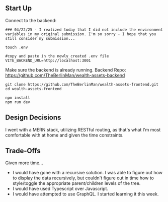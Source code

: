 

## Start Up

Connect to the backend:
```
### 04/22/25 - I realized today that I did not include the environment variables in my original submission. I'm so sorry - I hope that you still consider my submission...  

touch .env

#copy and paste in the newly created .env file
VITE_BACKEND_URL=http://localhost:3001
```

Make sure the backend is already running. 
Backend Repo: https://github.com/TheBerlinMan/wealth-assets-backend

```
git clone https://github.com/TheBerlinMan/wealth-assets-frontend.git
cd wealth-assets-frontend

npm install
npm run dev
```

## Design Decisions

I went with a MERN stack, utilizing RESTful routing, as that's what I'm most comfortable with at home and given the time constraints.

## Trade-Offs 

Given more time...
- I would have gone with a recursive solution. I was able to figure out how to display the data recursively, but couldn't figure out in time how to style/toggle the appropriate parent/children levels of the tree. 
- I would have used Typescript over Javascript.
- I would have attempted to use GraphQL. I started learning it this week. 
